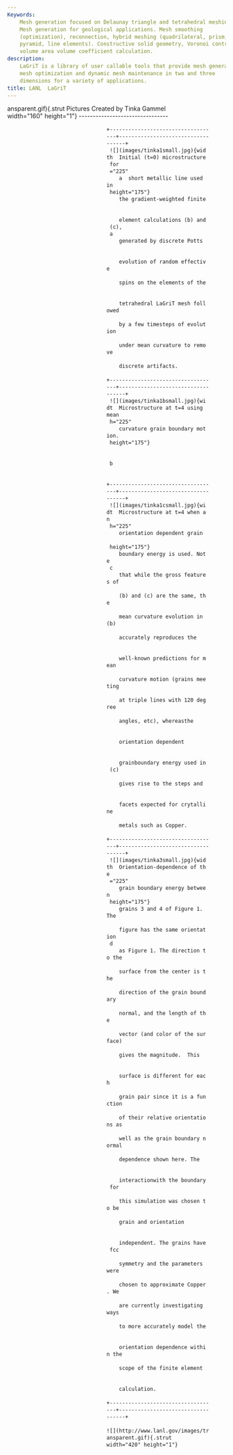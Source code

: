 ```yaml
---
Keywords: 
    Mesh generation focused on Delaunay triangle and tetrahedral meshing.
    Mesh generation for geological applications. Mesh smoothing
    (optimization), reconnection, hybrid meshing (quadrilateral, prism,
    pyramid, line elements). Constructive solid geometry, Voronoi control
    volume area volume coefficient calculation.
description: 
    LaGriT is a library of user callable tools that provide mesh generation,
    mesh optimization and dynamic mesh maintenance in two and three
    dimensions for a variety of applications.
title: LANL  LaGriT 
---
```


<div id="content-org">


 ansparent.gif){.strut              Pictures Created by Tinka Gammel  
 width="160" height="1"}            --------------------------------  

                                    +-------------------------------- 
                                    ---+----------------------------- 
                                    ------+                           
                                     ![](images/tinka1small.jpg){wid 
                                    th  Initial (t=0) microstructure 
                                     for                             
                                     ="225"                          
                                        a  short metallic line used  
                                    in                               
                                     height="175"}                   
                                        the gradient-weighted finite 


                                        element calculations (b) and 
                                     (c),                            
                                     a                               
                                        generated by discrete Potts  


                                        evolution of random effectiv 
                                    e                                

                                        spins on the elements of the 


                                        tetrahedral LaGriT mesh foll 
                                    owed                             

                                        by a few timesteps of evolut 
                                    ion                              

                                        under mean curvature to remo 
                                    ve                               

                                        discrete artifacts.          

                                    +-------------------------------- 
                                    ---+----------------------------- 
                                    ------+                           
                                     ![](images/tinka1bsmall.jpg){wi 
                                    dt  Microstructure at t=4 using  
                                    mean                             
                                     h="225"                         
                                        curvature grain boundary mot 
                                    ion.                             
                                     height="175"}                   


                                     b                               


                                    +-------------------------------- 
                                    ---+----------------------------- 
                                    ------+                           
                                     ![](images/tinka1csmall.jpg){wi 
                                    dt  Microstructure at t=4 when a 
                                    n                                
                                     h="225"                         
                                        orientation dependent grain  

                                     height="175"}                   
                                        boundary energy is used. Not 
                                    e                                
                                     c                               
                                        that while the gross feature 
                                    s of                             

                                        (b) and (c) are the same, th 
                                    e                                

                                        mean curvature evolution in  
                                    (b)                              

                                        accurately reproduces the    


                                        well-known predictions for m 
                                    ean                              

                                        curvature motion (grains mee 
                                    ting                             

                                        at triple lines with 120 deg 
                                    ree                              

                                        angles, etc), whereasthe     


                                        orientation dependent        


                                        grainboundary energy used in 
                                     (c)                             

                                        gives rise to the steps and  


                                        facets expected for crytalli 
                                    ne                               

                                        metals such as Copper.       

                                    +-------------------------------- 
                                    ---+----------------------------- 
                                    ------+                           
                                     ![](images/tinka3small.jpg){wid 
                                    th  Orientation-dependence of th 
                                    e                                
                                     ="225"                          
                                        grain boundary energy betwee 
                                    n                                
                                     height="175"}                   
                                        grains 3 and 4 of Figure 1.  
                                    The                              

                                        figure has the same orientat 
                                    ion                              
                                     d                               
                                        as Figure 1. The direction t 
                                    o the                            

                                        surface from the center is t 
                                    he                               

                                        direction of the grain bound 
                                    ary                              

                                        normal, and the length of th 
                                    e                                

                                        vector (and color of the sur 
                                    face)                            

                                        gives the magnitude.  This   


                                        surface is different for eac 
                                    h                                

                                        grain pair since it is a fun 
                                    ction                            

                                        of their relative orientatio 
                                    ns as                            

                                        well as the grain boundary n 
                                    ormal                            

                                        dependence shown here. The   


                                        interactionwith the boundary 
                                     for                             

                                        this simulation was chosen t 
                                    o be                             

                                        grain and orientation        


                                        independent. The grains have 
                                     fcc                             

                                        symmetry and the parameters  
                                    were                             

                                        chosen to approximate Copper 
                                    . We                             

                                        are currently investigating  
                                    ways                             

                                        to more accurately model the 


                                        orientation dependence withi 
                                    n the                            

                                        scope of the finite element  


                                        calculation.                 

                                    +-------------------------------- 
                                    ---+----------------------------- 
                                    ------+                           

                                    ![](http://www.lanl.gov/images/tr 
                                    ansparent.gif){.strut             
                                    width="420" height="1"}           


</div>
